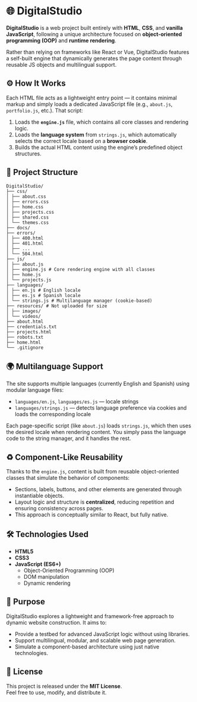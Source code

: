 # 🌐 DigitalStudio

**DigitalStudio** is a web project built entirely with **HTML**, **CSS**, and **vanilla JavaScript**, following a unique architecture focused on **object-oriented programming (OOP)** and **runtime rendering**.

Rather than relying on frameworks like React or Vue, DigitalStudio features a self-built engine that dynamically generates the page content through reusable JS objects and multilingual support.


## ⚙️ How It Works

Each HTML file acts as a lightweight entry point — it contains minimal markup and simply loads a dedicated JavaScript file (e.g., `about.js`, `portfolio.js`, etc.). That script:

1. Loads the **`engine.js`** file, which contains all core classes and rendering logic.
2. Loads the **language system** from `strings.js`, which automatically selects the correct locale based on a **browser cookie**.
3. Builds the actual HTML content using the engine’s predefined object structures.


## 📁 Project Structure

```plaintext
DigitalStudio/
├── css/
│ ├── about.css
│ ├── errors.css
│ ├── home.css
│ ├── projects.css
│ ├── shared.css
│ └── themes.css
├── docs/
├── errors/
│ ├── 400.html
│ ├── 401.html
│ ├── ...
│ └── 504.html
├── js/
│ ├── about.js
│ ├── engine.js # Core rendering engine with all classes
│ ├── home.js
│ └── projects.js
├── languages/
│ ├── en.js # English locale
│ ├── es.js # Spanish locale
│ └── strings.js # Multilanguage manager (cookie-based)
├── resources/ # Not uploaded for size
│ ├── images/
│ └── videos/
├── about.html
├── credentials.txt
├── projects.html
├── robots.txt
├── home.html
└── .gitignore
```


## 🌍 Multilanguage Support

The site supports multiple languages (currently English and Spanish) using modular language files:

- `languages/en.js`, `languages/es.js` — locale strings
- `languages/strings.js` — detects language preference via cookies and loads the corresponding locale

Each page-specific script (like `about.js`) loads `strings.js`, which then uses the desired locale when rendering content. You simply pass the language code to the string manager, and it handles the rest.


## ♻️ Component-Like Reusability

Thanks to the `engine.js`, content is built from reusable object-oriented classes that simulate the behavior of components:

- Sections, labels, buttons, and other elements are generated through instantiable objects.
- Layout logic and structure is **centralized**, reducing repetition and ensuring consistency across pages.
- This approach is conceptually similar to React, but fully native.


## 🛠️ Technologies Used

- **HTML5**
- **CSS3**
- **JavaScript (ES6+)**
  - Object-Oriented Programming (OOP)
  - DOM manipulation
  - Dynamic rendering


## 🚧 Purpose

DigitalStudio explores a lightweight and framework-free approach to dynamic website construction. It aims to:

- Provide a testbed for advanced JavaScript logic without using libraries.
- Support multilingual, modular, and scalable web page generation.
- Simulate a component-based architecture using just native technologies.


## 📜 License

This project is released under the **MIT License**.  
Feel free to use, modify, and distribute it.
